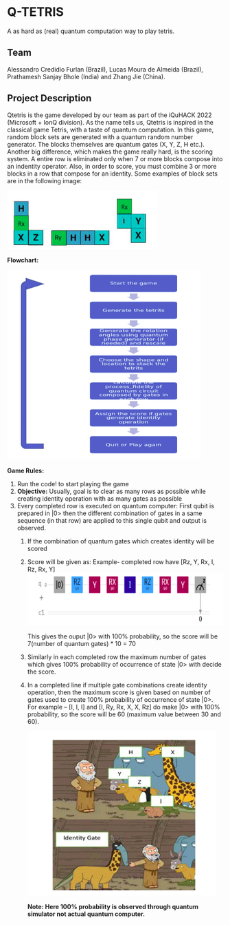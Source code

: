 # **Q-TETRIS**

A as hard as (real) quantum computation way to play tetris.

## Team
Alessandro Credidio Furlan (Brazil), Lucas Moura de Almeida (Brazil), Prathamesh Sanjay Bhole (India) and Zhang Jie (China).

## Project Description

Qtetris is the game developed by our team as part of the iQuHACK 2022 (Microsoft + IonQ division). As the name tells us, Qtetris is inspired in the classical game Tetris, with a taste of quantum computation. In this game, random block sets are generated with a quantum random number generator. The blocks themselves are quantum gates (X, Y, Z, H etc.). Another big difference, which makes the game really hard, is the scoring system. A entire row is eliminated only when 7 or more blocks compose into an indentity operator. Also, in order to score, you must combine 3 or more blocks in a row that compose for an identity. Some examples of block sets are in the following image:

![](.files/2022-01-30-12-35-55-image.png)

**Flowchart:**

![](.files/2022-01-30-12-36-21-image.png)

**Game Rules:**

1. Run the code! to start playing the game
2. **Objective:** Usually, goal is to clear as many rows as possible while creating identity operation with as many gates as possible
3. Every completed row is executed on quantum computer: First qubit is prepared in |0\> then the different combination of gates in a same sequence (in that row) are applied to this single qubit and output is observed.
   1. If the combination of quantum gates which creates identity will be scored
   2. Score will be given as:
      Example- completed row have [Rz, Y, Rx, I, Rz, Rx, Y]
      ![](.files/2022-01-30-12-36-40-image.png)
      
      This gives the ouput |0\> with 100% probability, so the score will be 7(number of quantum gates) \* 10 = 70
   3. Similarly in each completed row the maximum number of gates which gives 100% probability of occurrence of state |0\> with decide the score.
   4. In a completed line if multiple gate combinations create identity operation, then the maximum score is given based on number of gates used to create 100% probability of occurrence of state |0\>.
      For example – [I, I, I] and [I, Ry, Rx, X, X, Rz] do make |0\> with 100% probability, so the score will be 60 (maximum value between 30 and 60).
      
      ![](.files/2022-01-30-12-37-05-image.png)
      
      **Note: Here 100% probability is observed through quantum simulator not actual quantum computer.**
